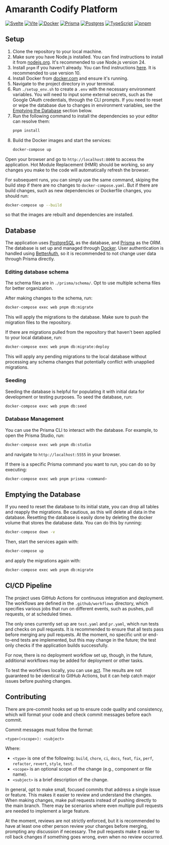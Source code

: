 # Amaranth Codify Platform

[![Svelte](https://img.shields.io/badge/SvelteKit-FF3E00?style=for-the-badge&logo=Svelte&logoColor=white)](https://svelte.dev)
[![Vite](https://img.shields.io/badge/Vite-646CFF?style=for-the-badge&logo=vite&logoColor=white)](https://vitejs.dev/)
[![Docker](https://img.shields.io/badge/Docker-2CA5E0?style=for-the-badge&logo=docker&logoColor=white)](https://www.docker.com/)
[![Prisma](https://img.shields.io/badge/Prisma-2D3748?style=for-the-badge&logo=prisma&logoColor=white)](https://www.prisma.io/)
[![Postgres](https://img.shields.io/badge/Postgres-4169E1?style=for-the-badge&logo=postgresql&logoColor=white)](https://www.postgresql.org/)
[![TypeScript](https://img.shields.io/badge/TypeScript-3178C6?style=for-the-badge&logo=typescript&logoColor=white)](https://www.typescriptlang.org/)
[![pnpm](https://img.shields.io/badge/pnpm-F69220?style=for-the-badge&logo=pnpm&logoColor=white)](https://pnpm.io/)

## Setup

1. Clone the repository to your local machine.
2. Make sure you have Node.js installed. You can find instructions to install it from [nodejs.org](https://nodejs.org/). It's recommended to use Node.js version 24.
3. Install `pnpm` if you haven't already. You can find instructions [here](https://pnpm.io/installation). It is recommended to use version 10.
4. Install Docker from [docker.com](https://www.docker.com/get-started) and ensure it's running.
5. Navigate to the project directory in your terminal.
6. Run `./setup_env.sh` to create a `.env` with the necessary environment variables. You will need to input some external secrets, such as the Google OAuth credentials, through the CLI prompts. If you need to reset or wipe the database due to changes in environment variables, see the [Emptying the Database](#emptying-the-database) section below.
7. Run the following command to install the dependencies so your editor can resolve them:
   ```bash
   pnpm install
   ```
8. Build the Docker images and start the services:
   ```bash
   docker-compose up
   ```

Open your browser and go to `http://localhost:8000` to access the application. Hot Module Replacement (HMR) should be working, so any changes you make to the code will automatically refresh the browser.

For subsequent runs, you can simply use the same command, skiping the build step if there are no changes to `docker-compose.yaml`.
But if there are build changes, such as new dependencies or Dockerfile changes, you should run:

```bash
docker-compose up --build
```

so that the images are rebuilt and dependencies are installed.

## Database

The application uses [PostgreSQL](https://www.postgresql.org/) as the database, and [Prisma](https://www.prisma.io/) as the ORM. The database is set up and managed through [Docker](https://www.docker.com/). User authentication is handled using [BetterAuth](https://www.better-auth.com/), so it is recommended to not change user data through Prisma directly.

### Editing database schema

The schema files are in `./prisma/schema/`. Opt to use multiple schema files for better organization.

After making changes to the schema, run:

```bash
docker-compose exec web pnpm db:migrate
```

This will apply the migrations to the database. Make sure to push the migration files to the repository.

If there are migrations pulled from the repository that haven't been applied to your local database, run:

```bash
docker-compose exec web pnpm db:migrate:deploy
```

This will apply any pending migrations to the local database without processing any schema changes that potentially conflict with unapplied migrations.

### Seeding

Seeding the database is helpful for populating it with initial data for development or testing purposes. To seed the database, run:

```bash
docker-compose exec web pnpm db:seed
```

### Database Management

You can use the Prisma CLI to interact with the database. For example, to open the Prisma Studio, run:

```bash
docker-compose exec web pnpm db:studio
```

and navigate to `http://localhost:5555` in your browser.

If there is a specific Prisma command you want to run, you can do so by executing:

```bash
docker-compose exec web pnpm prisma <command>
```

## Emptying the Database

If you need to reset the database to its initial state, you can drop all tables and reapply the migrations. Be cautious, as this will delete all data in the database.
Resetting the database is easily done by deleting the docker volume that stores the database data. You can do this by running:

```bash
docker-compose down -v
```

Then, start the services again with:

```bash
docker-compose up
```

and apply the migrations again with:

```bash
docker-compose exec web pnpm db:migrate
```

## CI/CD Pipeline

The project uses GitHub Actions for continuous integration and deployment. The workflows are defined in the `.github/workflows` directory, which specifies various jobs that run on different events, such as pushes, pull requests, or at scheduled times.

The only ones currently set up are `test.yaml` and `pr.yaml`, which run tests and checks on pull requests. It is recommended to ensure that all tests pass before merging any pull requests. At the moment, no specific unit or end-to-end tests are implemented, but this may change in the future; the test only checks if the application builds successfully.

For now, there is no deployment workflow set up, though, in the future, additional workflows may be added for deployment or other tasks.

To test the workflows locally, you can use [act](https://nektosact.com/). The results are not guaranteed to be identical to GitHub Actions, but it can help catch major issues before pushing changes.

## Contributing

There are pre-commit hooks set up to ensure code quality and consistency, which will format your code and check commit messages before each commit.

Commit messages must follow the format:

```
<type>(<scope>): <subject>
```

Where:

- `<type>` is one of the following: `build`, `chore`, `ci`, `docs`, `feat`, `fix`, `perf`, `refactor`, `revert`, `style`, `test`.
- `<scope>` is an optional scope of the change (e.g., component or file name).
- `<subject>` is a brief description of the change.

In general, opt to make small, focused commits that address a single issue or feature. This makes it easier to review and understand the changes. When making changes, make pull requests instead of pushing directly to the main branch. There may be scenarios where even multiple pull requests are needed to implement a large feature.

At the moment, reviews are not strictly enforced, but it is recommended to have at least one other person review your changes before merging, prompting any discussion if necessary. The pull requests make it easier to roll back changes if something goes wrong, even when no review occurred.
